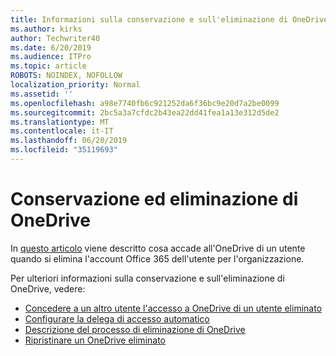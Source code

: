 ```yaml
---
title: Informazioni sulla conservazione e sull'eliminazione di OneDrive
ms.author: kirks
author: Techwriter40
ms.date: 6/20/2019
ms.audience: ITPro
ms.topic: article
ROBOTS: NOINDEX, NOFOLLOW
localization_priority: Normal
ms.assetid: ''
ms.openlocfilehash: a98e7740fb6c921252da6f36bc9e20d7a2be0099
ms.sourcegitcommit: 2bc5a3a7cfdc2b43ea22dd41fea1a13e312d5de2
ms.translationtype: MT
ms.contentlocale: it-IT
ms.lasthandoff: 06/20/2019
ms.locfileid: "35119693"
---
```

# <a name="onedrive-retention-and-deletion"></a>Conservazione ed eliminazione di OneDrive

In [questo articolo](https://docs.microsoft.com/onedrive/restore-deleted-onedrive) viene descritto cosa accade all'OneDrive di un utente quando si elimina l'account Office 365 dell'utente per l'organizzazione.

Per ulteriori informazioni sulla conservazione e sull'eliminazione di OneDrive, vedere:

- [Concedere a un altro utente l'accesso a OneDrive di un utente eliminato](https://docs.microsoft.com/onedrive/retention-and-deletion#give-another-user-access-to-a-deleted-users-onedrive)
- [Configurare la delega di accesso automatico](https://docs.microsoft.com/onedrive/retention-and-deletion#configure-automatic-access-delegation)
- [Descrizione del processo di eliminazione di OneDrive](https://docs.microsoft.com/onedrive/retention-and-deletion#the-onedrive-deletion-process)
- [Ripristinare un OneDrive eliminato](https://docs.microsoft.com/onedrive/retention-and-deletion#configure-automatic-access-delegation)